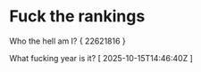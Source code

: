 # Fuck the rankings

Who the hell am I?
{ 22621816 }

What fucking year is it?
[ 2025-10-15T14:46:40Z ]
